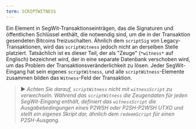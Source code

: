 ```yaml
---
term: SCRIPTWITNESS
---
```


Ein Element in SegWit-Transaktionseinträgen, das die Signaturen und öffentlichen Schlüssel enthält, die notwendig sind, um die in der Transaktion gesendeten Bitcoins freizuschalten. Ähnlich dem `scriptSig` von Legacy-Transaktionen, wird das `scriptWitness` jedoch nicht an derselben Stelle platziert. Tatsächlich ist es dieser Teil, der als "Zeuge" (`*witness*` auf Englisch) bezeichnet wird, der in eine separate Datenbank verschoben wird, um das Problem der Transaktionsveränderlichkeit zu lösen. Jeder SegWit-Eingang hat sein eigenes `scriptWitness`, und alle `scriptWitness`-Elemente zusammen bilden das `Witness`-Feld der Transaktion.

> ► *Achten Sie darauf, `scriptWitness` nicht mit `witnessScript` zu verwechseln. Während das `scriptWitness` die Zeugendaten für jeden SegWit-Eingang enthält, definiert das `witnessScript` die Ausgabebedingungen eines P2WSH oder P2SH-P2WSH UTXO und stellt ein eigenes Skript dar, ähnlich dem `redeemScript` für einen P2SH-Ausgang.*